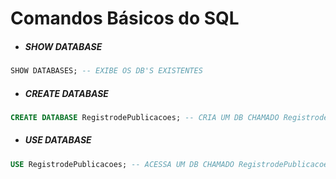 # Comandos Básicos do SQL

- ##### SHOW DATABASE
```SQL
SHOW DATABASES; -- EXIBE OS DB'S EXISTENTES
```

- ##### CREATE DATABASE
```SQL
CREATE DATABASE RegistrodePublicacoes; -- CRIA UM DB CHAMADO RegistrodePublicacoes
```

- ##### USE DATABASE
```SQL
USE RegistrodePublicacoes; -- ACESSA UM DB CHAMADO RegistrodePublicacoes
```


